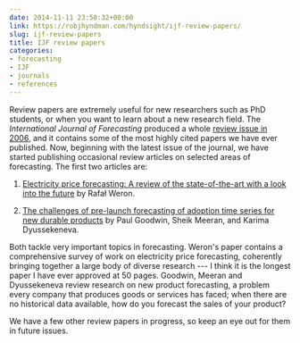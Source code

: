 ```yaml
---
date: 2014-11-11 23:50:32+00:00
link: https://robjhyndman.com/hyndsight/ijf-review-papers/
slug: ijf-review-papers
title: IJF review papers
categories:
- forecasting
- IJF
- journals
- references
---
```


Review papers are extremely useful for new researchers such as PhD students, or when you want to learn about a new research field. The _International Journal of Forecasting_ produced a whole [review issue in 2006](http://www.sciencedirect.com/science/journal/01692070/22/3), and it contains some of the most highly cited papers we have ever published. Now, beginning with the latest issue of the journal, we have started publishing occasional review articles on selected areas of forecasting. The first two articles are:




  1. [Electricity price forecasting: A review of the state-of-the-art with a look into the future](http://www.sciencedirect.com/science/article/pii/S0169207014001083) by Rafał Weron.


  2. [The challenges of pre-launch forecasting of adoption time series for new durable products](http://www.sciencedirect.com/science/article/pii/S0169207014001095) by Paul Goodwin, Sheik Meeran, and Karima Dyussekeneva.


Both tackle very important topics in forecasting. Weron's paper contains a comprehensive survey of work on electricity price forecasting, coherently bringing together a large body of diverse research --- I think it is the longest paper I have ever approved at 50 pages. Goodwin, Meeran and Dyussekeneva review research on new product forecasting, a problem every company that produces goods or services has faced; when there are no historical data available, how do you forecast the sales of your product?

We have a few other review papers in progress, so keep an eye out for them in future issues.
